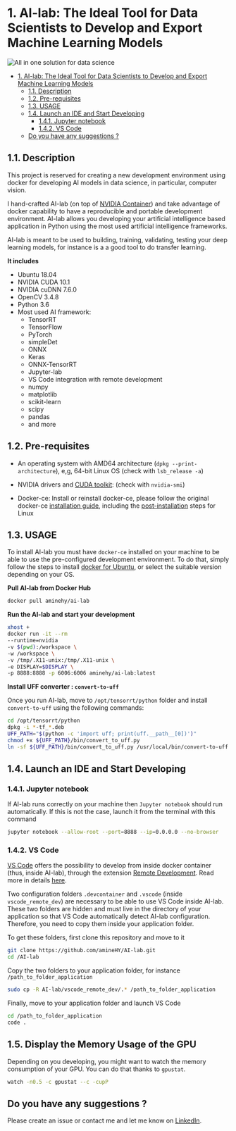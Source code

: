 # 1. AI-lab: The Ideal Tool for Data Scientists to Develop and Export Machine Learning Models


![All in one solution for data science](AI-lab_logos.png)

<!-- TOC -->

- [1. AI-lab: The Ideal Tool for Data Scientists to Develop and Export Machine Learning Models](#1-ai-lab-the-ideal-tool-for-data-scientists-to-develop-and-export-machine-learning-models)
  - [1.1. Description](#11-description)
  - [1.2. Pre-requisites](#12-pre-requisites)
  - [1.3. USAGE](#13-usage)
  - [1.4. Launch an IDE and Start Developing](#14-launch-an-ide-and-start-developing)
    - [1.4.1. Jupyter notebook](#141-jupyter-notebook)
    - [1.4.2. VS Code](#142-vs-code)
  - [Do you have any suggestions ?](#do-you-have-any-suggestions-)

<!-- /TOC -->
## 1.1. Description

This project is reserved for creating a new development environment using docker for developing AI models in data science, in particular, computer vision.

I hand-crafted AI-lab (on top of [NVIDIA Container](https://ngc.nvidia.com/catalog/containers/nvidia:tensorrt)) and take advantage of docker capability to have a reproducible and portable development environment. AI-lab allows you developing your artificial intelligence based application in Python using the most used artificial intelligence frameworks.

AI-lab is meant to be used to building, training, validating, testing your deep learning models, for instance is a a good tool to do transfer learning.

**It includes**

- Ubuntu 18.04
- NVIDIA CUDA 10.1
- NVIDIA cuDNN 7.6.0
- OpenCV 3.4.8
- Python 3.6
- Most used AI framework:
  - TensorRT
  - TensorFlow
  - PyTorch
  - simpleDet
  - ONNX
  - Keras
  - ONNX-TensorRT
  - Jupyter-lab
  - VS Code integration with remote development
  - numpy
  - matplotlib
  - scikit-learn
  - scipy
  - pandas
  - and more

## 1.2. Pre-requisites

* An operating system with AMD64 architecture (`dpkg --print-architecture`), e,g, 64-bit Linux OS (check with `lsb_release -a`)

*  NVIDIA drivers and [CUDA toolkit](https://developer.nvidia.com/cuda-downloads): (check with `nvidia-smi`)

* Docker-ce: Install or reinstall docker-ce, please follow the original docker-ce [installation guide](https://docs.docker.com/install/linux/docker-ce/ubuntu/), including the [post-installation](https://docs.docker.com/install/linux/linux-postinstall/) steps for Linux


## 1.3. USAGE

To install AI-lab you must have `docker-ce` installed on your machine to be able to use the pre-configured development environment. To do that, simply follow the steps to install [docker for Ubuntu](https://docs.docker.com/install/linux/docker-ce/ubuntu/), or select the suitable version depending on your OS.

**Pull AI-lab from Docker Hub**

```bash
docker pull aminehy/ai-lab
```

**Run the AI-lab and start your development**

``` bash
xhost +
docker run -it --rm
--runtime=nvidia
-v $(pwd):/workspace \
-w /workspace \
-v /tmp/.X11-unix:/tmp/.X11-unix \
-e DISPLAY=$DISPLAY \
-p 8888:8888 -p 6006:6006 aminehy/ai-lab:latest
```

**Install UFF converter : `convert-to-uff`**

Once you run AI-lab, move to `/opt/tensorrt/python` folder and install `convert-to-uff` using the following commands:

```bash
cd /opt/tensorrt/python
dpkg -i *-tf_*.deb
UFF_PATH="$(python -c 'import uff; print(uff.__path__[0])')"
chmod +x ${UFF_PATH}/bin/convert_to_uff.py
ln -sf ${UFF_PATH}/bin/convert_to_uff.py /usr/local/bin/convert-to-uff
```

## 1.4. Launch an IDE and Start Developing

### 1.4.1. Jupyter notebook

If AI-lab runs correctly on your machine then `Jupyter notebook` should run automatically. If this is not the case, launch it from the terminal with this command

```bash
jupyter notebook --allow-root --port=8888 --ip=0.0.0.0 --no-browser
```

### 1.4.2. VS Code


[VS Code](https://code.visualstudio.com/) offers the possibility to develop from inside docker container (thus, inside AI-lab), through the extension [Remote Development](https://marketplace.visualstudio.com/items?itemName=ms-vscode-remote.vscode-remote-extensionpack). Read more in details [here](https://code.visualstudio.com/docs/remote/containers).

Two configuration folders `.devcontainer` and `.vscode` (inside `vscode_remote_dev`) are necessary to be able to use VS Code inside AI-lab. These two folders are hidden and must live in the directory of your application so that VS Code automatically detect AI-lab configuration. Therefore, you need to copy them inside your application folder.

To get these folders, first clone this repository and move to it

```bash
git clone https://github.com/amineHY/AI-lab.git
cd /AI-lab
```

Copy the two folders to your application folder, for instance `/path_to_folder_application`

``` bash
sudo cp -R AI-lab/vscode_remote_dev/.* /path_to_folder_application
```

Finally, move to your application folder and launch VS Code

```bash
cd /path_to_folder_application
code .
 ```

## 1.5. Display the Memory Usage of the GPU

Depending on you developing, you might want to watch the memory consumption of your GPU. You can do that thanks to `gpustat`.

```bash
watch -n0.5 -c gpustat --c -cupP
```

## Do you have any suggestions ?

Please create an issue or contact me and let me know on [LinkedIn](https://www.linkedin.com/in/aminehy/).

